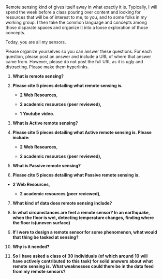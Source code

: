 Remote sensing kind of gives itself away in what exactly it is. Typically, I will spend the week before a class pouring over content and looking for resources that will be of interest to me, to you, and to some folks in my working group. I then take the common language and concepts among those disparate spaces and organize it into a loose exploration of those concepts. 

Today, you are all my sensors. 

Please organize yourselves so you can answer these questions. For each question, please post an answer and include a URL of where that answer came from. However, please do not post the full URL as it is ugly and distracting. Please make them hyperlinks.

1. **What is remote sensing?**  

2. **Please cite 5 pieces detailing what remote sensing is.**  

	*  **2** **Web** **Resources,**

	* **2** **academic** **resources** **(peer** **reviewed),**

	* **1** **Youtube** **video**.

3. **What is Active remote sensing?**

4. **Please cite 5 pieces detailing what Active remote sensing is. Please include:** 

	* **2** **Web** **Resources,**

	* **2** **academic** **resources** **(peer** **reviewed),**

5. **What is Passive remote sensing?** 

6. **Please cite 5 pieces detailing what Passive remote sensing is.** 

*  **2 Web Resources,**

	* **2 academic resources (peer reviewed),**

7. **What kind of data does remote sensing include?**

8. **In what circumstances are feet a remote sensor? In an earthquake, when the floor is wet, detecting temperature changes, finding where the floor is(uneven surface)**

9. **If I were to design a remote sensor for some phenomenon, what would that thing be tasked at sensing?**

10. **Why is it needed?**

11. **So** **I** **have** **asked** **a** **class** **of** **30** **individuals** **(of** **which** **around** **10** **will** **have** **actively contributed** **to** **this** **task)** **for** **solid** **answers** **about** **what** **remote** **sensing** **is.** **What weaknesses could there be in the data feed from my remote sensors?**
